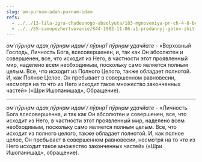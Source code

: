 ```yaml
---
slug: om-purnam-adah-purnam-idam
refs:
  - ../../13-lila-igra-chudesnogo-absolyuta/183-mgnoveniya-pr-ch-4-8-bezgranichnoe-bezgranichnoe-bezgranichnoe-mantra-ishopanishad.md
  - ../../55-samopozhertvovanie/844-1982-11-06-a1-predannyj-gotov-zhit-i-umirat-radi-lily-bezgranichnogo.md
---
```


*ом̇ пӯрн̣ам адах̣ пӯрн̣ам идам̇ / пӯрн̣а̄т пӯрн̣ам удачйате* - «Верховный Господь, Личность Бога, всесовершенен, и, так как Он абсолютен и совершенен, все, что исходит из Него, в частности этот проявленный мир, наделено всем необходимым, поскольку само является полным целым. Все, что исходит из Полного Целого, также обладает полнотой. И, как Полное Целое, Он пребывает в совершенном равновесии, несмотря на то что из Него исходит такое множество законченных частей» («Шри Ишопанишад», Обращение).

---

*ом̇ пӯрн̣ам адах̣ пӯрн̣ам идам̇ / пӯрн̣а̄т пӯрн̣ам удачйате* - «Личность Бога всесовершенна, и так как Он абсолютен и совершенен, все, что исходит из Него, в частности этот проявленный мир, наделено всем необходимым, поскольку само является полным целым. Все, что исходит из полного целого, также обладает полнотой. И, как полное целое, Он пребывает в совершенном равновесии, несмотря на то что из Него исходит такое множество законченных частей» («Шри Ишопанишад», обращение).
